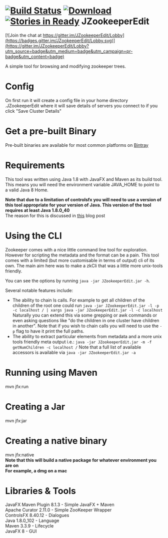 [![Build Status](https://travis-ci.org/feldoh/JZookeeperEdit.svg?branch=master)](https://travis-ci.org/feldoh/JZookeeperEdit)
[![Download](https://api.bintray.com/packages/feldoh/JZookeeperEdit/JZookeeperEdit/images/download.svg) ](https://bintray.com/feldoh/JZookeeperEdit/JZookeeperEdit/_latestVersion)
[![Stories in Ready](https://badge.waffle.io/feldoh/JZookeeperEdit.png?label=ready&title=Ready)](https://waffle.io/feldoh/JZookeeperEdit)
JZookeeperEdit
==============

[![Join the chat at https://gitter.im/JZookeeperEdit/Lobby](https://badges.gitter.im/JZookeeperEdit/Lobby.svg)](https://gitter.im/JZookeeperEdit/Lobby?utm_source=badge&utm_medium=badge&utm_campaign=pr-badge&utm_content=badge)

A simple tool for browsing and modifying zookeeper trees.


Config
=======
On first run it will create a config file in your home directory .JZookeeperEdit
where it will save details of servers you connect to if you click "Save Cluster Details"


Get a pre-built Binary
======================
Pre-built binaries are available for most common platforms on [Bintray](https://bintray.com/feldoh/JZookeeperEdit/JZookeeperEdit)


Requirements
==============
This tool was written using Java 1.8 with JavaFX and Maven as its build tool.
This means you will need the environment variable JAVA_HOME to point to a valid Java 8 Home.

**Note that due to a limitation of controlsfx you will need to use a version of this tool appropriate for your version of Java. This version of the tool requires at least Java 1.8.0_40**<br>
The reason for this is discussed in [this](http://fxexperience.com/2014/09/announcing-controlsfx-8-20-7/) blog post


Using the CLI
=============
Zookeeper comes with a nice little command line tool for exploration. However for scripting the metadata and the format can be a pain.
This tool comes with a limited (but more customisable in terms of output) cli of its own. The main aim here was to make a zkCli that was a little more unix-tools friendly.

You can see the options by running `java -jar JZookeeperEdit.jar -h`.

Several notable features include:

* The ability to chain ls calls. For example to get all children of the children of the root one could run
    `java -jar JZookeeperEdit.jar -l -p -c localhost / | xargs java -jar JZookeeperEdit.jar -l -c localhost`
    Naturally you can extend this via some grepping or awk commands or even asking questions like "do the children in one cluster have children in another".
    Note that if you wish to chain calls you will need to use the `-p` flag to have it print the full paths.
* The ability to extract particular elements from metadata and a more unix tools friendly meta output i.e.:
    `java -jar JZookeeperEdit.jar -m -f getNumChildren -c localhost /`
    Note that a full list of available accessors is available via `java -jar JZookeeperEdit.jar -a`

Running using Maven
====================
mvn jfx:run


Creating a Jar
===============
mvn jfx:jar


Creating a native binary
=========================
mvn jfx:native
<br>**Note that this will build a native package for whatever environment you are on**
<br>**For example, a dmg on a mac**


Libraries & Tools
=========================
JavaFX Maven Plugin 8.1.3  - Simple JavaFX + Maven<br>
Apache Curator 2.11.0      - Simple ZooKeeper Wrapper<br>
ControlsFX 8.40.12         - Dialogues<br>
Java 1.8.0_102             - Language<br>
Maven 3.3.9                - Lifecycle<br>
JavaFX 8                   - GUI


